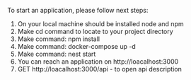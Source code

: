 To start an application, please follow next steps:

1. On your local machine should be installed node and npm
2. Make cd command to locate to your project directory
3. Make command: npm install
4. Make command: docker-compose up -d
5. Make command: nest start
6. You can reach an application on http://loacalhost:3000
7. GET http://loacalhost:3000/api - to open api description
